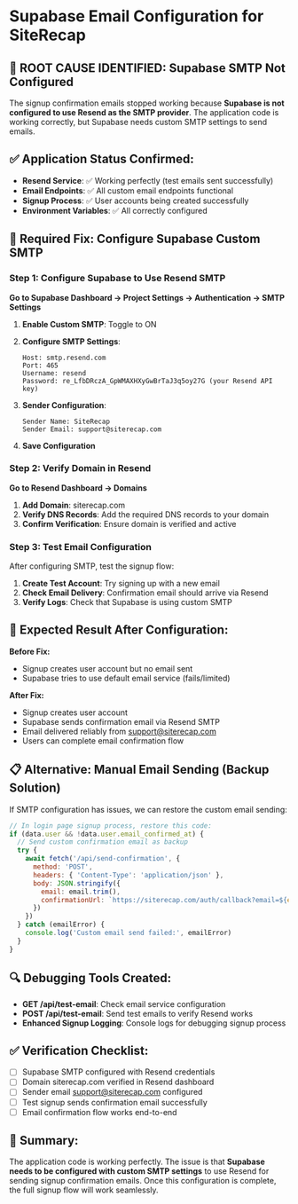 # Supabase Email Configuration for SiteRecap

## 🚨 ROOT CAUSE IDENTIFIED: Supabase SMTP Not Configured

The signup confirmation emails stopped working because **Supabase is not configured to use Resend as the SMTP provider**. The application code is working correctly, but Supabase needs custom SMTP settings to send emails.

## ✅ Application Status Confirmed:
- **Resend Service**: ✅ Working perfectly (test emails sent successfully)
- **Email Endpoints**: ✅ All custom email endpoints functional
- **Signup Process**: ✅ User accounts being created successfully
- **Environment Variables**: ✅ All correctly configured

## 🔧 Required Fix: Configure Supabase Custom SMTP

### Step 1: Configure Supabase to Use Resend SMTP

**Go to Supabase Dashboard → Project Settings → Authentication → SMTP Settings**

1. **Enable Custom SMTP**: Toggle to ON
2. **Configure SMTP Settings**:
   ```
   Host: smtp.resend.com
   Port: 465
   Username: resend
   Password: re_LfbDRczA_GpWMAXHXyGwBrTaJ3q5oy27G (your Resend API key)
   ```

3. **Sender Configuration**:
   ```
   Sender Name: SiteRecap
   Sender Email: support@siterecap.com
   ```

4. **Save Configuration**

### Step 2: Verify Domain in Resend

**Go to Resend Dashboard → Domains**

1. **Add Domain**: siterecap.com
2. **Verify DNS Records**: Add the required DNS records to your domain
3. **Confirm Verification**: Ensure domain is verified and active

### Step 3: Test Email Configuration

After configuring SMTP, test the signup flow:

1. **Create Test Account**: Try signing up with a new email
2. **Check Email Delivery**: Confirmation email should arrive via Resend
3. **Verify Logs**: Check that Supabase is using custom SMTP

## 🎯 Expected Result After Configuration:

**Before Fix:**
- Signup creates user account but no email sent
- Supabase tries to use default email service (fails/limited)

**After Fix:**
- Signup creates user account
- Supabase sends confirmation email via Resend SMTP
- Email delivered reliably from support@siterecap.com
- Users can complete email confirmation flow

## 📋 Alternative: Manual Email Sending (Backup Solution)

If SMTP configuration has issues, we can restore the custom email sending:

```javascript
// In login page signup process, restore this code:
if (data.user && !data.user.email_confirmed_at) {
  // Send custom confirmation email as backup
  try {
    await fetch('/api/send-confirmation', {
      method: 'POST',
      headers: { 'Content-Type': 'application/json' },
      body: JSON.stringify({
        email: email.trim(),
        confirmationUrl: `https://siterecap.com/auth/callback?email=${encodeURIComponent(email.trim())}`
      })
    })
  } catch (emailError) {
    console.log('Custom email send failed:', emailError)
  }
}
```

## 🔍 Debugging Tools Created:

- **GET /api/test-email**: Check email service configuration
- **POST /api/test-email**: Send test emails to verify Resend works
- **Enhanced Signup Logging**: Console logs for debugging signup process

## ✅ Verification Checklist:

- [ ] Supabase SMTP configured with Resend credentials
- [ ] Domain siterecap.com verified in Resend dashboard
- [ ] Sender email support@siterecap.com configured
- [ ] Test signup sends confirmation email successfully
- [ ] Email confirmation flow works end-to-end

## 🎯 Summary:

The application code is working perfectly. The issue is that **Supabase needs to be configured with custom SMTP settings** to use Resend for sending signup confirmation emails. Once this configuration is complete, the full signup flow will work seamlessly.